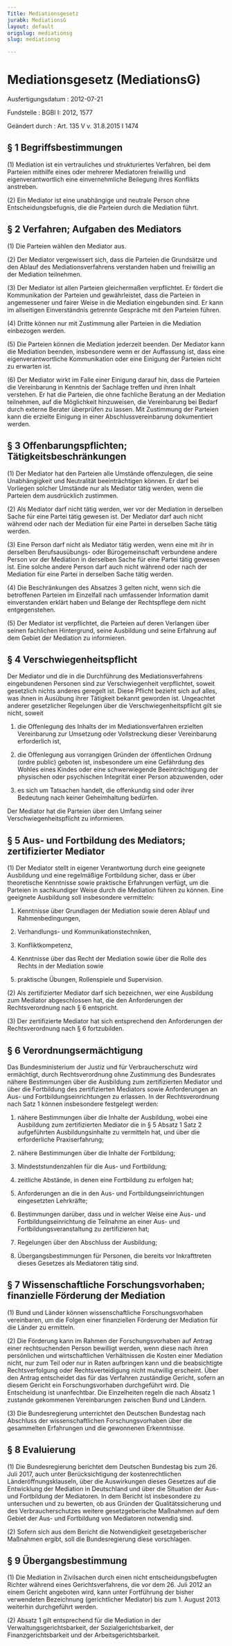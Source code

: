 ```yaml
---
Title: Mediationsgesetz
jurabk: MediationsG
layout: default
origslug: mediationsg
slug: mediationsg

---
```


# Mediationsgesetz (MediationsG)

Ausfertigungsdatum
:   2012-07-21

Fundstelle
:   BGBl I: 2012, 1577

Geändert durch
:   Art. 135 V v. 31.8.2015 I 1474


## § 1 Begriffsbestimmungen

(1) Mediation ist ein vertrauliches und strukturiertes Verfahren, bei dem Parteien mithilfe eines oder mehrerer Mediatoren freiwillig und eigenverantwortlich eine einvernehmliche Beilegung ihres Konflikts anstreben.

(2) Ein Mediator ist eine unabhängige und neutrale Person ohne Entscheidungsbefugnis, die die Parteien durch die Mediation führt.


## § 2 Verfahren; Aufgaben des Mediators

(1) Die Parteien wählen den Mediator aus.

(2) Der Mediator vergewissert sich, dass die Parteien die Grundsätze und den Ablauf des Mediationsverfahrens verstanden haben und freiwillig an der Mediation teilnehmen.

(3) Der Mediator ist allen Parteien gleichermaßen verpflichtet. Er fördert die Kommunikation der Parteien und gewährleistet, dass die Parteien in angemessener und fairer Weise in die Mediation eingebunden sind. Er kann im allseitigen Einverständnis getrennte Gespräche mit den Parteien führen.

(4) Dritte können nur mit Zustimmung aller Parteien in die Mediation einbezogen werden.

(5) Die Parteien können die Mediation jederzeit beenden. Der Mediator kann die Mediation beenden, insbesondere wenn er der Auffassung ist, dass eine eigenverantwortliche Kommunikation oder eine Einigung der Parteien nicht zu erwarten ist.

(6) Der Mediator wirkt im Falle einer Einigung darauf hin, dass die Parteien die Vereinbarung in Kenntnis der Sachlage treffen und ihren Inhalt verstehen. Er hat die Parteien, die ohne fachliche Beratung an der Mediation teilnehmen, auf die Möglichkeit hinzuweisen, die Vereinbarung bei Bedarf durch externe Berater überprüfen zu lassen. Mit Zustimmung der Parteien kann die erzielte Einigung in einer Abschlussvereinbarung dokumentiert werden.


## § 3 Offenbarungspflichten; Tätigkeitsbeschränkungen

(1) Der Mediator hat den Parteien alle Umstände offenzulegen, die seine Unabhängigkeit und Neutralität beeinträchtigen können. Er darf bei Vorliegen solcher Umstände nur als Mediator tätig werden, wenn die Parteien dem ausdrücklich zustimmen.

(2) Als Mediator darf nicht tätig werden, wer vor der Mediation in derselben Sache für eine Partei tätig gewesen ist. Der Mediator darf auch nicht während oder nach der Mediation für eine Partei in derselben Sache tätig werden.

(3) Eine Person darf nicht als Mediator tätig werden, wenn eine mit ihr in derselben Berufsausübungs- oder Bürogemeinschaft verbundene andere Person vor der Mediation in derselben Sache für eine Partei tätig gewesen ist. Eine solche andere Person darf auch nicht während oder nach der Mediation für eine Partei in derselben Sache tätig werden.

(4) Die Beschränkungen des Absatzes 3 gelten nicht, wenn sich die betroffenen Parteien im Einzelfall nach umfassender Information damit einverstanden erklärt haben und Belange der Rechtspflege dem nicht entgegenstehen.

(5) Der Mediator ist verpflichtet, die Parteien auf deren Verlangen über seinen fachlichen Hintergrund, seine Ausbildung und seine Erfahrung auf dem Gebiet der Mediation zu informieren.


## § 4 Verschwiegenheitspflicht

Der Mediator und die in die Durchführung des Mediationsverfahrens eingebundenen Personen sind zur Verschwiegenheit verpflichtet, soweit gesetzlich nichts anderes geregelt ist. Diese Pflicht bezieht sich auf alles, was ihnen in Ausübung ihrer Tätigkeit bekannt geworden ist. Ungeachtet anderer gesetzlicher Regelungen über die Verschwiegenheitspflicht gilt sie nicht, soweit

1.  die Offenlegung des Inhalts der im Mediationsverfahren erzielten Vereinbarung zur Umsetzung oder Vollstreckung dieser Vereinbarung erforderlich ist,


2.  die Offenlegung aus vorrangigen Gründen der öffentlichen Ordnung (ordre public) geboten ist, insbesondere um eine Gefährdung des Wohles eines Kindes oder eine schwerwiegende Beeinträchtigung der physischen oder psychischen Integrität einer Person abzuwenden, oder


3.  es sich um Tatsachen handelt, die offenkundig sind oder ihrer Bedeutung nach keiner Geheimhaltung bedürfen.



Der Mediator hat die Parteien über den Umfang seiner Verschwiegenheitspflicht zu informieren.


## § 5 Aus- und Fortbildung des Mediators; zertifizierter Mediator

(1) Der Mediator stellt in eigener Verantwortung durch eine geeignete Ausbildung und eine regelmäßige Fortbildung sicher, dass er über theoretische Kenntnisse sowie praktische Erfahrungen verfügt, um die Parteien in sachkundiger Weise durch die Mediation führen zu können. Eine geeignete Ausbildung soll insbesondere vermitteln:

1.  Kenntnisse über Grundlagen der Mediation sowie deren Ablauf und Rahmenbedingungen,


2.  Verhandlungs- und Kommunikationstechniken,


3.  Konfliktkompetenz,


4.  Kenntnisse über das Recht der Mediation sowie über die Rolle des Rechts in der Mediation sowie


5.  praktische Übungen, Rollenspiele und Supervision.




(2) Als zertifizierter Mediator darf sich bezeichnen, wer eine Ausbildung zum Mediator abgeschlossen hat, die den Anforderungen der Rechtsverordnung nach § 6 entspricht.

(3) Der zertifizierte Mediator hat sich entsprechend den Anforderungen der Rechtsverordnung nach § 6 fortzubilden.


## § 6 Verordnungsermächtigung

Das Bundesministerium der Justiz und für Verbraucherschutz wird ermächtigt, durch Rechtsverordnung ohne Zustimmung des Bundesrates nähere Bestimmungen über die Ausbildung zum zertifizierten Mediator und über die Fortbildung des zertifizierten Mediators sowie Anforderungen an Aus- und Fortbildungseinrichtungen zu erlassen. In der Rechtsverordnung nach Satz 1 können insbesondere festgelegt werden:

1.  nähere Bestimmungen über die Inhalte der Ausbildung, wobei eine Ausbildung zum zertifizierten Mediator die in § 5 Absatz 1 Satz 2 aufgeführten Ausbildungsinhalte zu vermitteln hat, und über die erforderliche Praxiserfahrung;


2.  nähere Bestimmungen über die Inhalte der Fortbildung;


3.  Mindeststundenzahlen für die Aus- und Fortbildung;


4.  zeitliche Abstände, in denen eine Fortbildung zu erfolgen hat;


5.  Anforderungen an die in den Aus- und Fortbildungseinrichtungen eingesetzten Lehrkräfte;


6.  Bestimmungen darüber, dass und in welcher Weise eine Aus- und Fortbildungseinrichtung die Teilnahme an einer Aus- und Fortbildungsveranstaltung zu zertifizieren hat;


7.  Regelungen über den Abschluss der Ausbildung;


8.  Übergangsbestimmungen für Personen, die bereits vor Inkrafttreten dieses Gesetzes als Mediatoren tätig sind.





## § 7 Wissenschaftliche Forschungsvorhaben; finanzielle Förderung der Mediation

(1) Bund und Länder können wissenschaftliche Forschungsvorhaben vereinbaren, um die Folgen einer finanziellen Förderung der Mediation für die Länder zu ermitteln.

(2) Die Förderung kann im Rahmen der Forschungsvorhaben auf Antrag einer rechtsuchenden Person bewilligt werden, wenn diese nach ihren persönlichen und wirtschaftlichen Verhältnissen die Kosten einer Mediation nicht, nur zum Teil oder nur in Raten aufbringen kann und die beabsichtigte Rechtsverfolgung oder Rechtsverteidigung nicht mutwillig erscheint. Über den Antrag entscheidet das für das Verfahren zuständige Gericht, sofern an diesem Gericht ein Forschungsvorhaben durchgeführt wird. Die Entscheidung ist unanfechtbar. Die Einzelheiten regeln die nach Absatz 1 zustande gekommenen Vereinbarungen zwischen Bund und Ländern.

(3) Die Bundesregierung unterrichtet den Deutschen Bundestag nach Abschluss der wissenschaftlichen Forschungsvorhaben über die gesammelten Erfahrungen und die gewonnenen Erkenntnisse.


## § 8 Evaluierung

(1) Die Bundesregierung berichtet dem Deutschen Bundestag bis zum 26. Juli 2017, auch unter Berücksichtigung der kostenrechtlichen Länderöffnungsklauseln, über die Auswirkungen dieses Gesetzes auf die Entwicklung der Mediation in Deutschland und über die Situation der Aus- und Fortbildung der Mediatoren. In dem Bericht ist insbesondere zu untersuchen und zu bewerten, ob aus Gründen der Qualitätssicherung und des Verbraucherschutzes weitere gesetzgeberische Maßnahmen auf dem Gebiet der Aus- und Fortbildung von Mediatoren notwendig sind.

(2) Sofern sich aus dem Bericht die Notwendigkeit gesetzgeberischer Maßnahmen ergibt, soll die Bundesregierung diese vorschlagen.


## § 9 Übergangsbestimmung

(1) Die Mediation in Zivilsachen durch einen nicht entscheidungsbefugten Richter während eines Gerichtsverfahrens, die vor dem 26. Juli 2012 an einem Gericht angeboten wird, kann unter Fortführung der bisher verwendeten Bezeichnung (gerichtlicher Mediator) bis zum 1. August 2013 weiterhin durchgeführt werden.

(2) Absatz 1 gilt entsprechend für die Mediation in der Verwaltungsgerichtsbarkeit, der Sozialgerichtsbarkeit, der Finanzgerichtsbarkeit und der Arbeitsgerichtsbarkeit.

